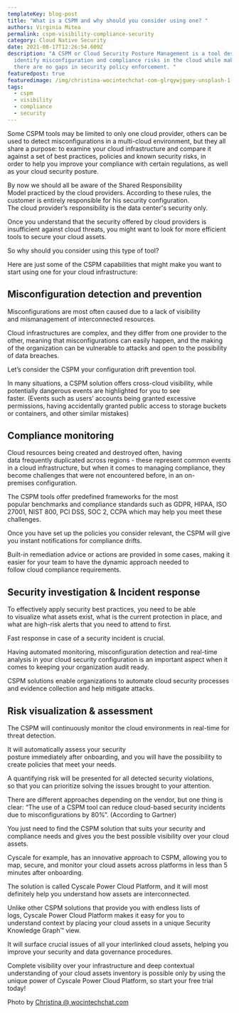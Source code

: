 ```yaml
---
templateKey: blog-post
title: "What is a CSPM and why should you consider using one? "
authors: Virginia Mitea
permalink: cspm-visibility-compliance-security
category: Cloud Native Security
date: 2021-08-17T12:26:54.609Z
description: "A CSPM or Cloud Security Posture Management is a tool designed to
  identify misconfiguration and compliance risks in the cloud while making sure
  there are no gaps in security policy enforcement. "
featuredpost: true
featuredimage: /img/christina-wocintechchat-com-glrqywjguey-unsplash-1-.jpg
tags:
  - cspm
  - visibility
  - compliance
  - security
---
```

<!--StartFragment-->

Some CSPM tools may be limited to only one cloud provider, others can be used to detect misconfigurations in a multi-cloud environment, but they all share a purpose: to examine your cloud infrastructure and compare it against a set of best practices, policies and known security risks, in order to help you improve your compliance with certain regulations, as well as your cloud security posture.  

By now we should all be aware of the Shared Responsibility Model practiced by the cloud providers. According to these rules, the customer is entirely responsible for his security configuration. The cloud provider’s responsibility is the data center's security only.   

Once you understand that the security offered by cloud providers is insufficient against cloud threats, you might want to look for more efficient tools to secure your cloud assets.  

So why should you consider using this type of tool?   

Here are just some of the CSPM capabilities that might make you want to start using one for your cloud infrastructure: 

## Misconfiguration detection and prevention    

Misconfigurations are most often caused due to a lack of visibility and mismanagement of interconnected resources.  

Cloud infrastructures are complex, and they differ from one provider to the other, meaning that misconfigurations can easily happen, and the making of the organization can be vulnerable to attacks and open to the possibility of data breaches.  

Let’s consider the CSPM your configuration drift prevention tool.  

In many situations, a CSPM solution offers cross-cloud visibility, while potentially dangerous events are highlighted for you to see faster. (Events such as users’ accounts being granted excessive permissions, having accidentally granted public access to storage buckets or containers, and other similar mistakes)  

## Compliance monitoring 

Cloud resources being created and destroyed often, having data frequently duplicated across regions - these represent common events in a cloud infrastructure, but when it comes to managing compliance, they become challenges that were not encountered before, in an on-premises configuration. 

The CSPM tools offer predefined frameworks for the most popular benchmarks and compliance standards such as GDPR, HIPAA, ISO 27001, NIST 800, PCI DSS, SOC 2, CCPA which may help you meet these challenges.  

Once you have set up the policies you consider relevant, the CSPM will give you instant notifications for compliance drifts.   

Built-in remediation advice or actions are provided in some cases, making it easier for your team to have the dynamic approach needed to follow cloud compliance requirements. 

## Security investigation & Incident response 

To effectively apply security best practices, you need to be able to visualize what assets exist, what is the current protection in place, and what are high-risk alerts that you need to attend to first.  

Fast response in case of a security incident is crucial.  

Having automated monitoring, misconfiguration detection and real-time analysis in your cloud security configuration is an important aspect when it comes to keeping your organization audit ready.  

CSPM solutions enable organizations to automate cloud security processes and evidence collection and help mitigate attacks. 

## Risk visualization & assessment 

The CSPM will continuously monitor the cloud environments in real-time for threat detection.   

It will automatically assess your security posture immediately after onboarding, and you will have the possibility to create policies that meet your needs.  

A quantifying risk will be presented for all detected security violations, so that you can prioritize solving the issues brought to your attention.   

There are different approaches depending on the vendor, but one thing is clear: “The use of a CSPM tool can reduce cloud-based security incidents due to misconfigurations by 80%”. (According to Gartner)  

You just need to find the CSPM solution that suits your security and compliance needs and gives you the best possible visibility over your cloud assets.  

Cyscale for example, has an innovative approach to CSPM, allowing you to map, secure, and monitor your cloud assets across platforms in less than 5 minutes after onboarding.  

The solution is called Cyscale Power Cloud Platform, and it will most definitely help you understand how assets are interconnected.  

Unlike other CSPM solutions that provide you with endless lists of logs, Cyscale Power Cloud Platform makes it easy for you to understand context by placing your cloud assets in a unique Security Knowledge Graph™ view.   

It will surface crucial issues of all your interlinked cloud assets, helping you improve your security and data governance procedures.  

Complete visibility over your infrastructure and deep contextual understanding of your cloud assets inventory is possible only by using the unique power of Cyscale Power Cloud Platform, so start your free trial today! 



<!--StartFragment-->

Photo by [Christina @ wocintechchat.com](https://unsplash.com/@wocintechchat?utm_source=unsplash&utm_medium=referral&utm_content=creditCopyText) 

<!--EndFragment-->

<!--EndFragment-->